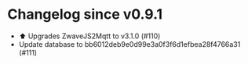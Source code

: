 # Changelog since v0.9.1
- ⬆️ Upgrades ZwaveJS2Mqtt to v3.1.0 (#110) 
- Update database to bb6012deb9e0d99e3a0f3f6d1efbea28f4766a31 (#111) 
